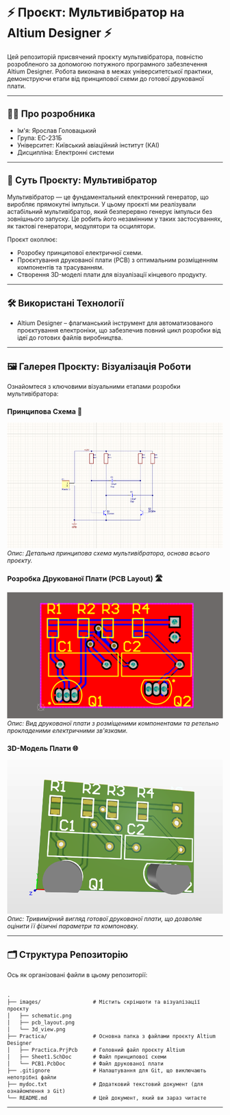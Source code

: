 # ⚡️ Проєкт: Мультивібратор на Altium Designer ⚡️

Цей репозиторій присвячений проєкту мультивібратора, повністю розробленого за допомогою потужного програмного забезпечення Altium Designer. Робота виконана в межах університетської практики, демонструючи етапи від принципової схеми до готової друкованої плати.

---

## 👨‍🔬 Про розробника

* Ім'я: Ярослав Головацький
* Група: ЕС-231Б
* Університет: Київський авіаційний інститут (КАІ)
* Дисципліна: Електронні системи

---

## 🎯 Суть Проєкту: Мультивібратор

Мультивібратор — це фундаментальний електронний генератор, що виробляє прямокутні імпульси. У цьому проєкті ми реалізували астабільний мультивібратор, який безперервно генерує імпульси без зовнішнього запуску. Це робить його незамінним у таких застосуваннях, як тактові генератори, модулятори та осцилятори.

Проєкт охоплює:
* Розробку принципової електричної схеми.
* Проєктування друкованої плати (PCB) з оптимальним розміщенням компонентів та трасуванням.
* Створення 3D-моделі плати для візуалізації кінцевого продукту.

---

## 🛠 Використані Технології

* Altium Designer – флагманський інструмент для автоматизованого проєктування електроніки, що забезпечив повний цикл розробки від ідеї до готових файлів виробництва.

---

## 🖼 Галерея Проєкту: Візуалізація Роботи

Ознайомтеся з ключовими візуальними етапами розробки мультивібратора:

### Принципова Схема 🧩

![Принципова схема мультивібратора](images/schematic.png)
*Опис: Детальна принципова схема мультивібратора, основа всього проєкту.*

### Розробка Друкованої Плати (PCB Layout) 🛣

![Розміщення компонентів та трасування плати](images/pcb_layout.png)
*Опис: Вид друкованої плати з розміщеними компонентами та ретельно прокладеними електричними зв'язками.*

### 3D-Модель Плати 🌐

![3D-вигляд друкованої плати](images/3d_view.png)
*Опис: Тривимірний вигляд готової друкованої плати, що дозволяє оцінити її фізичні параметри та компоновку.*

---

## 🗂 Структура Репозиторію

Ось як організовані файли в цьому репозиторії:

<pre><code>
.
├── images/                 # Містить скріншоти та візуалізації проєкту
│   ├── schematic.png       
│   ├── pcb_layout.png      
│   └── 3d_view.png         
├── Practica/               # Основна папка з файлами проєкту Altium Designer
│   ├── Practica.PrjPcb     # Головний файл проєкту Altium
│   ├── Sheet1.SchDoc       # Файл принципової схеми
│   └── PCB1.PcbDoc         # Файл друкованої плати
├── .gitignore              # Налаштування для Git, що виключають непотрібні файли
├── mydoc.txt               # Додатковий текстовий документ (для ознайомлення з Git)
└── README.md               # Цей документ, який ви зараз читаєте
</code></pre>

---